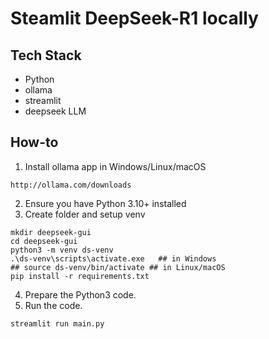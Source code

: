 # Steamlit DeepSeek-R1 locally

## Tech Stack
- Python
- ollama
- streamlit
- deepseek LLM

## How-to
1. Install ollama app in Windows/Linux/macOS
```shell
http://ollama.com/downloads
```
2. Ensure you have Python 3.10+ installed
3. Create folder and setup venv
```shell
mkdir deepseek-gui
cd deepseek-gui
python3 -m venv ds-venv
.\ds-venv\scripts\activate.exe   ## in Windows
## source ds-venv/bin/activate ## in Linux/macOS
pip install -r requirements.txt
```

4. Prepare the Python3 code.
5. Run the code.
```shell
streamlit run main.py
```